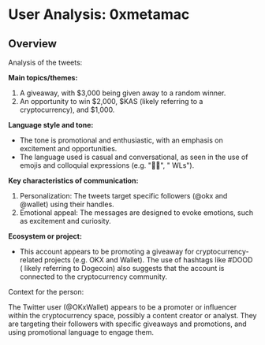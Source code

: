# User Analysis: 0xmetamac

## Overview

Analysis of the tweets:

**Main topics/themes:**

1. A giveaway, with $3,000 being given away to a random winner.
2. An opportunity to win $2,000, $KAS (likely referring to a cryptocurrency), and $1,000.

**Language style and tone:**

* The tone is promotional and enthusiastic, with an emphasis on excitement and opportunities.
* The language used is casual and conversational, as seen in the use of emojis and colloquial expressions (e.g. "💪🏼", " WLs").

**Key characteristics of communication:**

1. Personalization: The tweets target specific followers (@okx and @wallet) using their handles.
2. Emotional appeal: The messages are designed to evoke emotions, such as excitement and curiosity.

**Ecosystem or project:**

* This account appears to be promoting a giveaway for cryptocurrency-related projects (e.g. OKX and Wallet). The use of hashtags like #DOOD ( likely referring to Dogecoin) also suggests that the account is connected to the cryptocurrency community.

Context for the person:

The Twitter user (@OKxWallet) appears to be a promoter or influencer within the cryptocurrency space, possibly a content creator or analyst. They are targeting their followers with specific giveaways and promotions, and using promotional language to engage them.